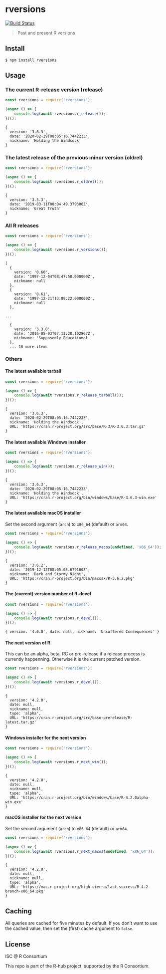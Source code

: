
# rversions

[![Build Status](https://travis-ci.com/r-hub/node-rversions.svg?branch=master)](https://travis-ci.com/r-hub/node-rversions)

> Past and present R versions

## Install

```
$ npm install rversions
```

## Usage

### The current R-release version (release)

```js
const rversions = require('rversions');

(async () => {
	console.log(await rversions.r_release());
})();
```

```
{
  version: '3.6.3',
  date: '2020-02-29T08:05:16.744223Z',
  nickname: 'Holding the Windsock'
}
```

### The latest release of the previous minor version (oldrel)

```js
const rversions = require('rversions');

(async () => {
	console.log(await rversions.r_oldrel());
})();
```

```
{
  version: '3.5.3',
  date: '2019-03-11T08:04:49.379300Z',
  nickname: 'Great Truth'
}
```

### All R releases

```js
const rversions = require('rversions');

(async () => {
	console.log(await rversions.r_versions());
})();
```

```
[
  {
    version: '0.60',
    date: '1997-12-04T08:47:58.000000Z',
    nickname: null
  },
  {
    version: '0.61',
    date: '1997-12-21T13:09:22.000000Z',
    nickname: null
  },

...

  {
    version: '3.3.0',
    date: '2016-05-03T07:13:28.102867Z',
    nickname: 'Supposedly Educational'
  },
  ... 16 more items
```
  
### Others

#### The latest available tarball

```js
const rversions = require('rversions');

(async () => {
	console.log(await rversions.r_release_tarball());
})();
```

```
{
  version: '3.6.3',
  date: '2020-02-29T08:05:16.744223Z',
  nickname: 'Holding the Windsock',
  URL: 'https://cran.r-project.org/src/base/R-3/R-3.6.3.tar.gz'
}
```

#### The latest available Windows installer

```js
const rversions = require('rversions');

(async () => {
	console.log(await rversions.r_release_win());
})();
```

```
{
  version: '3.6.3',
  date: '2020-02-29T08:05:16.744223Z',
  nickname: 'Holding the Windsock',
  URL: 'https://cran.r-project.org/bin/windows/base/R-3.6.3-win.exe'
}
```

#### The latest available macOS installer

Set the second argument (`arch`) to `x86_64` (default) or `arm64`.

```js
const rversions = require('rversions');

(async () => {
	console.log(await rversions.r_release_macos(undefined, 'x86_64'));
})();
```

```
{
  version: '3.6.2',
  date: '2019-12-12T08:05:03.679160Z',
  nickname: 'Dark and Stormy Night',
  URL: 'https://cran.r-project.org/bin/macosx/R-3.6.2.pkg'
}
```

#### The (current) version number of R-devel

```js
const rversions = require('rversions');

(async () => {
	console.log(await rversions.r_devel());
})();
```

```
{ version: '4.0.0', date: null, nickname: 'Unsuffered Consequences' }
```

#### The next version of R

This can be an alpha, beta, RC or pre-release if a release process is
currently happenning. Otherwise it is the current patched version.

```js
const rversions = require('rversions');

(async () => {
	console.log(await rversions.r_devel());
})();
```

```
{
  version: '4.2.0',
  date: null,
  nickname: null,
  type: 'alpha',
  URL: 'https://cran.r-project.org/src/base-prerelease/R-latest.tar.gz'
}
```

#### Windows installer for the next version

```js
const rversions = require('rversions');

(async () => {
	console.log(await rversions.r_next_win());
})();
```

```
{
  version: '4.2.0',
  date: null,
  nickname: null,
  type: 'alpha',
  URL: 'https://cran.r-project.org/bin/windows/base/R-4.2.0alpha-win.exe'
}
```

#### macOS installer for the next version

Set the second argument (`arch`) to `x86_64` (default) or `arm64`.

```js
const rversions = require('rversions');

(async () => {
	console.log(await rversions.r_next_macos(undefined, 'x86_64'));
})();
```

```
{
  version: '4.2.0',
  date: null,
  nickname: null,
  type: 'alpha',
  URL: 'https://mac.r-project.org/high-sierra/last-success/R-4.2-branch-x86_64.pkg'
}
```

## Caching

All queries are cached for five minutes by default. If you don't want to
use the cached value, then set the (first) cache argument to `false`.

## License

ISC @ R Consortium

This repo is part of the R-hub project, supported by
the R Consortium.
